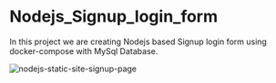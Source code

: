 # Nodejs_Signup_login_form <br>
In this project we are creating Nodejs based  Signup login form using docker-compose  with MySql Database. <br>

![nodejs-static-site-signup-page](https://github.com/mayurghule494/Nodejs_Signup_login_form/assets/54388290/71ee6a61-a7a6-419a-9a78-5c9b930d2793)
